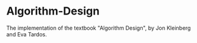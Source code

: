 # Algorithm-Design
The implementation of the textbook "Algorithm Design", by Jon Kleinberg and Eva Tardos. 
